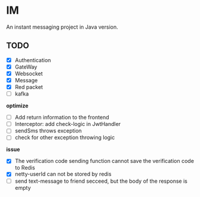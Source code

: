 # IM
An instant messaging project in Java version.

## TODO
- [x] Authentication
- [x] GateWay
- [x] Websocket
- [x] Message
- [x] Red packet
- [ ] kafka

**optimize**
- [ ] Add return information to the frontend
- [ ] Interceptor: add check-logic in JwtHandler 
- [ ] sendSms throws exception
- [ ] check for other exception throwing logic 

**issue**
- [x] The verification code sending function cannot save the verification code to Redis
- [x] netty-userId can not be stored by redis
- [ ] send text-message to friend secceed, but the body of the response is empty